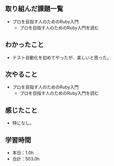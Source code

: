## 取り組んだ課題一覧
- プロを目指す人のためのRuby入門
  - プロを目指す人のためのRuby入門を読む
## わかったこと
- テスト自動化を初めてやったが、楽しいと思った。
## 次やること
- プロを目指す人のためのRuby入門
  - プロを目指す人のためのRuby入門を読む
## 感じたこと
- 特になし。
## 学習時間
- 本日：1.0h
- 合計：503.0h